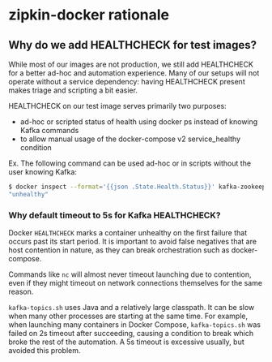 # zipkin-docker rationale

## Why do we add HEALTHCHECK for test images?

While most of our images are not production, we still add HEALTHCHECK for a better ad-hoc
and automation experience. Many of our setups will not operate without a service
dependency: having HEALTHCHECK present makes triage and scripting a bit easier.

HEALTHCHECK on our test image serves primarily two purposes:
 * ad-hoc or scripted status of health using docker ps instead of knowing Kafka commands
 * to allow manual usage of the docker-compose v2 service_healthy condition

Ex. The following command can be used ad-hoc or in scripts without the user knowing Kafka:
```bash
$ docker inspect --format='{{json .State.Health.Status}}' kafka-zookeeper
"unhealthy"
```

### Why default timeout to 5s for Kafka HEALTHCHECK?

Docker `HEALTHCHECK` marks a container unhealthy on the first failure that occurs past its start
period. It is important to avoid false negatives that are host contention in nature, as they can
break orchestration such as docker-compose.

Commands like `nc` will almost never timeout launching due to contention, even if they might timeout
on network connections themselves for the same reason.

`kafka-topics.sh` uses Java and a relatively large classpath. It can be slow when many other
processes are starting at the same time. For example, when launching many containers in Docker
Compose, `kafka-topics.sh` was failed on 2s timeout after succeeding, causing a condition to break
which broke the rest of the automation. A 5s timeout is excessive usually, but avoided this problem.
